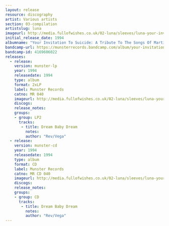 ```yaml
---
layout: release
resource: discography
artist: Various artists
section: 03-compilation
artistslug: luna
imageurl: http://media.fullofwishes.co.uk/02-luna/sleeves/luna-your-invitation-to-suicide.jpg
initial_release_date: 1994
albumname: "Your Invitation To Suicide: A Tribute To The Songs Of Martin Rev, Alan Vega"
bandcamp-url: https://munsterrecords.bandcamp.com/album/your-invitation-to-suicide
bandcamp-id: 4169606022
releases:
  - release: 
    version: munster-lp
    year: 1994
    releasedate: 1994
    type: album
    format: 2xLP
    label: Munster Records
    catno: MR 040
    imageurl: http://media.fullofwishes.co.uk/02-luna/sleeves/luna-your-invitation-to-suicide.jpg
    discogs: 
    release_notes: 
    groups:
    - group: LP2
      tracks:
       - title: Dream Baby Dream
         notes: 
         author: "Rev/Vega"
  - release: 
    version: munster-cd
    year: 1994
    releasedate: 1994
    type: album
    format: CD
    label: Munster Records
    catno: MR CD 040
    imageurl: http://media.fullofwishes.co.uk/02-luna/sleeves/luna-your-invitation-to-suicide.jpg
    discogs: 
    release_notes: 
    groups:
    - group: CD
      tracks:
       - title: Dream Baby Dream
         notes: 
         author: "Rev/Vega"
---
```

